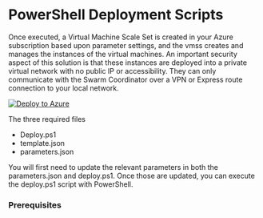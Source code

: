 # PowerShell Deployment Scripts
Once executed, a Virtual Machine Scale Set is created in your Azure subscription based upon parameter settings, and the vmss creates and manages the instances of the virtual machines. An important security aspect of this solution is that these instances are deployed into a private virtual network with no public IP or accessibility.  They can only communicate with the Swarm Coordinator over a VPN or Express route connection to your local network.

[![Deploy to Azure](https://azuredeploy.net/deploybutton.svg)](https://azuredeploy.net/)

The three required files
* Deploy.ps1
* template.json
* parameters.json

You will first need to update the relevant parameters in both the parameters.json and deploy.ps1.  Once those are updated, you can execute the deploy.ps1 script with PowerShell. 


### **Prerequisites**
